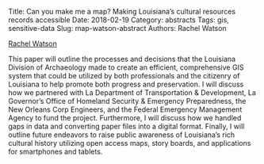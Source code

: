 Title: Can you make me a map? Making Louisiana’s cultural resources records accessible
Date: 2018-02-19
Category: abstracts
Tags: gis, sensitive-data
Slug: map-watson-abstract
Authors: Rachel Watson

[Rachel Watson](rwatson@crt.la.gov)


This paper will outline the processes and decisions that the Louisiana Division of Archaeology made to create an efficient, comprehensive GIS system that could be utilized by both professionals and the citizenry of Louisiana to help promote both progress and preservation. I will discuss how we partnered with La Department of Transportation & Development, La Governor’s Office of Homeland Security & Emergency Preparedness, the New Orleans Corp Engineers, and the Federal Emergency Management Agency to fund the project.   Furthermore, I will discuss how we handled gaps in data and converting paper files into a digital format. Finally, I will outline future endeavors to raise public awareness of Louisiana’s rich cultural history utilizing open access maps, story boards, and applications for smartphones and tablets.

